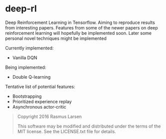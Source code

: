 # deep-rl

Deep Reinforcement Learning in Tensorflow.
Aiming to reproduce results from interesting papers. Features from some of the newer papers on deep reinforcement learning will hopefully be implemented soon.
Later some personal novel techniques might be implemented

Currently implemented:
- Vanilla DQN

Being implemented:
- Double Q-learning

Tentative list of potential features:
- Bootstrapping
- Prioritized experience replay
- Asynchronous actor-critic


> Copyright 2016 Rasmus Larsen
>
> This software may be modified and distributed under the terms
> of the MIT license. See the LICENSE.txt file for details.
